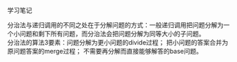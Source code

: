 学习笔记  

分治法与递归调用的不同之处在于分解问题的方式：一般递归调用把问题分解为一个小问题和剩下所有问题，而分治法会把问题分解为同等大小的子问题。   
分治法的算法3要素：问题分解为更小问题的divide过程； 把小问题的答案合并为原问题答案的merge过程； 不需要再分解而直接能够解答的base问题。  